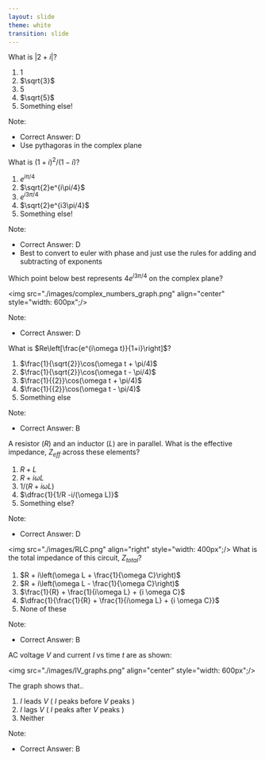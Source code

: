 ```yaml
---
layout: slide
theme: white
transition: slide
---
```


<section data-markdown>

What is $\vert 2+i \vert$?

1. $1$
2. $\sqrt{3}$
3. $5$
4. $\sqrt{5}$
5. Something else!

Note:
* Correct Answer: D
* Use pythagoras in the complex plane
</section>

<section data-markdown>

What is $(1+i)^2/(1-i)$?

1. $e^{i\pi/4}$
2. $\sqrt{2}e^{i\pi/4}$
3. $e^{i3\pi/4}$
4. $\sqrt{2}e^{i3\pi/4}$
5. Something else!

Note:
* Correct Answer: D
* Best to convert to euler with phase and just use the rules for adding and subtracting of exponents

</section>

<section data-markdown>

Which point below best represents $4e^{i3\pi/4}$ on the complex plane?

<img src="./images/complex_numbers_graph.png" align="center" style="width: 600px";/>

Note:
* Correct Answer: D

</section>

<section data-markdown>

What is $Re\left[\frac{e^{i\omega t}}{1+i}\right]$?

1. $\frac{1}{\sqrt{2}}\cos(\omega t + \pi/4)$
2. $\frac{1}{\sqrt{2}}\cos(\omega t - \pi/4)$
3. $\frac{1}{{2}}\cos(\omega t + \pi/4)$
4. $\frac{1}{{2}}\cos(\omega t - \pi/4)$
5. Something else

Note:
* Correct Answer: B

</section>

<section data-markdown>

A resistor ($R$) and an inductor ($L$) are in parallel. What is the effective impedance, $Z_{eff}$ across these elements?

1. $R + L$
2. $R + i\omega L$
3. $1/(R+i\omega L)$
4. $\dfrac{1}{1/R -i/(\omega L)}$
5. Something else?

Note:
* Correct Answer: D

</section>




<section data-markdown>

<img src="./images/RLC.png" align="right" style="width: 400px";/>
What is the total impedance of this circuit, $Z_{total}$?

1. $R + i\left(\omega L + \frac{1}{\omega C}\right)$
2. $R + i\left(\omega L - \frac{1}{\omega C}\right)$
3. $\frac{1}{R} + \frac{1}{i\omega L} + {i \omega C}$
4.  $\dfrac{1}{\frac{1}{R} + \frac{1}{i\omega L} + {i \omega C}}$
5. None of these

Note:
* Correct Answer: B

</section>

<section data-markdown>

AC voltage $V$ and current $I$ vs time $t$ are as shown:

<img src="./images/IV_graphs.png" align="center" style="width: 600px";/>

The graph shows that..

1. $I$ leads $V$  ( $I$ peaks before $V$ peaks )
2. $I$ lags $V$    ( $I$ peaks after $V$ peaks )
3. Neither

Note:
* Correct Answer: B

</section>
